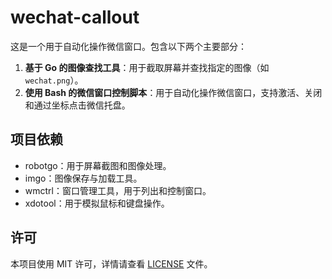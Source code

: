 
# wechat-callout

这是一个用于自动化操作微信窗口。包含以下两个主要部分：

1. **基于 Go 的图像查找工具**：用于截取屏幕并查找指定的图像（如 `wechat.png`）。
2. **使用 Bash 的微信窗口控制脚本**：用于自动化操作微信窗口，支持激活、关闭和通过坐标点击微信托盘。


## 项目依赖
- robotgo：用于屏幕截图和图像处理。
- imgo：图像保存与加载工具。
- wmctrl：窗口管理工具，用于列出和控制窗口。
- xdotool：用于模拟鼠标和键盘操作。


## 许可
本项目使用 MIT 许可，详情请查看 [LICENSE](LICENSE) 文件。